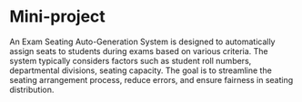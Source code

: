 # Mini-project
An Exam Seating Auto-Generation System is designed to automatically assign seats to students during exams based on various criteria. The system typically considers factors such as student roll numbers, departmental divisions, seating capacity. The goal is to streamline the seating arrangement process, reduce errors, and ensure fairness in seating distribution.
